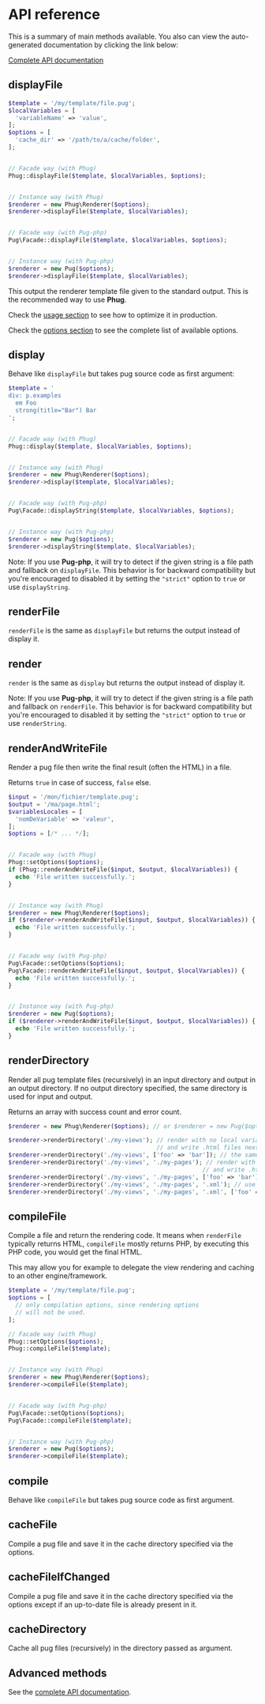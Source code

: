 # API reference

This is a summary of main methods available. You also
can view the auto-generated documentation by clicking
the link below:

[Complete API documentation](/api/namespaces/Phug.html)

## displayFile

```php
$template = '/my/template/file.pug';
$localVariables = [
  'variableName' => 'value',
];
$options = [
  'cache_dir' => '/path/to/a/cache/folder',
];


// Facade way (with Phug)
Phug::displayFile($template, $localVariables, $options);


// Instance way (with Phug)
$renderer = new Phug\Renderer($options);
$renderer->displayFile($template, $localVariables);


// Facade way (with Pug-php)
Pug\Facade::displayFile($template, $localVariables, $options);


// Instance way (with Pug-php)
$renderer = new Pug($options);
$renderer->displayFile($template, $localVariables);
```

This output the renderer template file given to the standard
output. This is the recommended way to use **Phug**.

Check the [usage section](#usage) to see how to optimize it
in production.

Check the [options section](#options) to see the complete list
of available options.

## display

Behave like `displayFile` but takes pug source code as first
argument:
```php
$template = '
div: p.examples
  em Foo
  strong(title="Bar") Bar
';


// Facade way (with Phug)
Phug::display($template, $localVariables, $options);


// Instance way (with Phug)
$renderer = new Phug\Renderer($options);
$renderer->display($template, $localVariables);


// Facade way (with Pug-php)
Pug\Facade::displayString($template, $localVariables, $options);


// Instance way (with Pug-php)
$renderer = new Pug($options);
$renderer->displayString($template, $localVariables);
```

Note: If you use **Pug-php**, it will try to detect if the given
string is a file
path and fallback on `displayFile`. This behavior is for backward
compatibility but you're encouraged to disabled it by setting
the `"strict"` option to `true` or use `displayString`.

## renderFile

`renderFile` is the same as `displayFile` but returns the output
instead of display it.

## render

`render` is the same as `display` but returns the output
instead of display it.

Note: If you use **Pug-php**, it will try to detect if the given
string is a file
path and fallback on `renderFile`. This behavior is for backward
compatibility but you're encouraged to disabled it by setting
the `"strict"` option to `true` or use `renderString`.

## renderAndWriteFile

Render a pug file then write the final result (often the HTML)
in a file.

Returns `true` in case of success, `false` else.

```php
$input = '/mon/fichier/template.pug';
$output = '/ma/page.html';
$variablesLocales = [
  'nomDeVariable' => 'valeur',
];
$options = [/* ... */];


// Facade way (with Phug)
Phug::setOptions($options);
if (Phug::renderAndWriteFile($input, $output, $localVariables)) {
  echo 'File written successfully.';
}


// Instance way (with Phug)
$renderer = new Phug\Renderer($options);
if ($renderer->renderAndWriteFile($input, $output, $localVariables)) {
  echo 'File written successfully.';
}


// Facade way (with Pug-php)
Pug\Facade::setOptions($options);
Pug\Facade::renderAndWriteFile($input, $output, $localVariables)) {
  echo 'File written successfully.';
}


// Instance way (with Pug-php)
$renderer = new Pug($options);
if ($renderer->renderAndWriteFile($input, $output, $localVariables)) {
  echo 'File written successfully.';
}
```

## renderDirectory

Render all pug template files (recursively) in an input directory and output in an output directory.
If no output directory specified, the same directory is used for input and output.

Returns an array with success count and error count.

```php
$renderer = new Phug\Renderer($options); // or $renderer = new Pug($options);

$renderer->renderDirectory('./my-views'); // render with no local variables all templates in ./my-views
                                          // and write .html files next to pug files
$renderer->renderDirectory('./my-views', ['foo' => 'bar']); // the same with local variables
$renderer->renderDirectory('./my-views', './my-pages'); // render with no local variables all templates in ./my-views
                                                       // and write .html files in ./my-pages
$renderer->renderDirectory('./my-views', './my-pages', ['foo' => 'bar']); // the same with local variables
$renderer->renderDirectory('./my-views', './my-pages', '.xml'); // use .xml extension instead of the default .html
$renderer->renderDirectory('./my-views', './my-pages', '.xml', ['foo' => 'bar']); // the same with local variables
```

## compileFile

Compile a file and return the rendering code. It means when
`renderFile` typically returns HTML, `compileFile` mostly returns
PHP, by executing this PHP code, you would get the final HTML.

This may allow you for example to delegate the view rendering
and caching to an other engine/framework.

```php
$template = '/my/template/file.pug';
$options = [
  // only compilation options, since rendering options
  // will not be used.
];

// Facade way (with Phug)
Phug::setOptions($options);
Phug::compileFile($template);


// Instance way (with Phug)
$renderer = new Phug\Renderer($options);
$renderer->compileFile($template);


// Facade way (with Pug-php)
Pug\Facade::setOptions($options);
Pug\Facade::compileFile($template);


// Instance way (with Pug-php)
$renderer = new Pug($options);
$renderer->compileFile($template);
```

## compile

Behave like `compileFile` but takes pug source code as first
argument.

## cacheFile

Compile a pug file and save it in the cache directory specified
via the options.

## cacheFileIfChanged

Compile a pug file and save it in the cache directory specified
via the options except if an up-to-date file is already present
in it.

## cacheDirectory

Cache all pug files (recursively) in the directory passed as
argument.

## Advanced methods

See the [complete API documentation](/api/namespaces/Phug.html).
